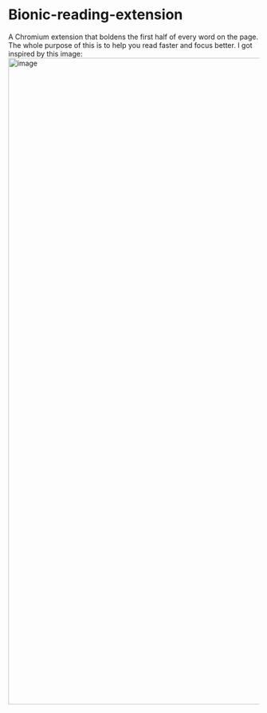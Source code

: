 # Bionic-reading-extension
A Chromium extension that boldens the first half of every word on the page. The whole purpose of this is to help you read faster and focus better.
I got inspired by this image:
<img width="1151" height="1297" alt="image" src="https://github.com/user-attachments/assets/d4758112-2b5e-490b-a5b9-6db20f80c50e" />

